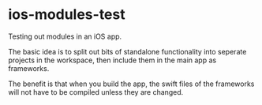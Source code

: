 # ios-modules-test
Testing out modules in an iOS app.

The basic idea is to split out bits of standalone functionality into seperate projects in the workspace, then include them in the main app as frameworks.

The benefit is that when you build the app, the swift files of the frameworks will not have to be compiled unless they are changed.
